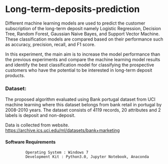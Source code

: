 # Long-term-deposits-prediction
 Different machine learning models are used to predict the customer subscription of the long-term deposit namely Logistic Regression, Decision Tree, Random Forest, Gaussian Naive Bayes, and Support Vector Machine. These classification models are compared based on their performance such as accuracy, precision, recall, and F1 score.
 
 In this experiment, the main aim is to increase the model performance than the previous experiments and compare the machine learning model results and identify the best classification model for classifying the prospective customers who have the potential to be interested in long-term deposit products.
 
### Dataset:
 
 The proposed algorithm evaluated using Bank portugal dataset from UCI machine learning where this dataset belongs from bank retail in portugal by 2008-2010 years.
 The dataset consists of 4119 records, 20 attributes and 2 labels is deposit and non-deposit.
   
 Data is collected from website.
https://archive.ics.uci.edu/ml/datasets/bank+marketing

#### Software Requirements          
             Operating System : Windows 7
             Development Kit : Python3.0, Jupyter Notebook, Anaconda
             
             

